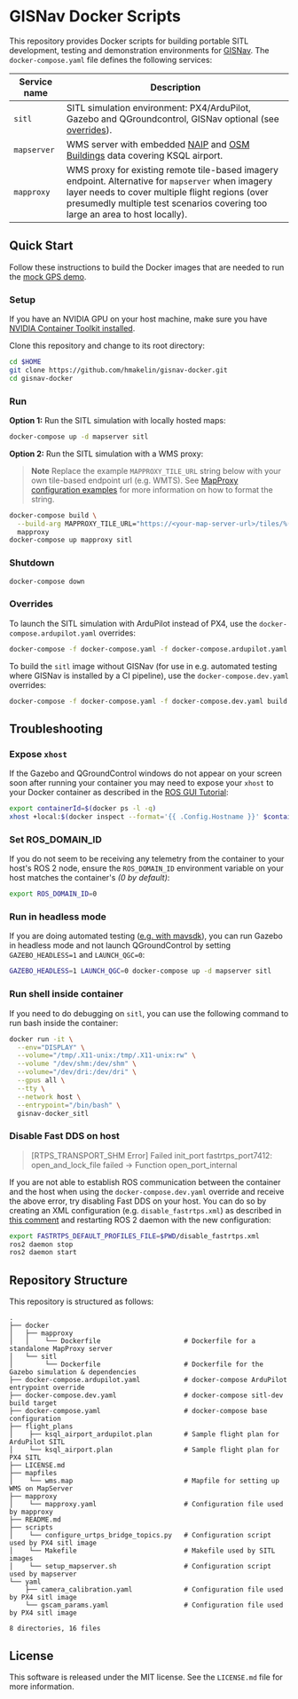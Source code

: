 # GISNav Docker Scripts

This repository provides Docker scripts for building portable SITL development, testing and demonstration 
environments for [GISNav][1]. The `docker-compose.yaml` file defines the following services:

| Service name                 | Description                                                                                                                                                                                                                         |
|------------------------------|-------------------------------------------------------------------------------------------------------------------------------------------------------------------------------------------------------------------------------------|
| <nobr>`sitl`</nobr>          | SITL simulation environment: PX4/ArduPilot, Gazebo and QGroundcontrol, GISNav optional (see [overrides](#overrides)).                                                                                                  |
| <nobr>`mapserver`</nobr>     | WMS server with embedded [NAIP][3] and [OSM Buildings][4] data covering KSQL airport.                                                                                                                                               |
| <nobr>`mapproxy`</nobr>      | WMS proxy for existing remote tile-based imagery endpoint. Alternative for `mapserver` when imagery layer needs to cover multiple flight regions (over presumedly multiple test scenarios covering too large an area to host locally). |

## Quick Start

Follow these instructions to build the Docker images that are needed to run the [mock GPS demo][2].

### Setup

If you have an NVIDIA GPU on your host machine, make sure you have [NVIDIA Container Toolkit installed][5].

Clone this repository and change to its root directory:

```bash
cd $HOME
git clone https://github.com/hmakelin/gisnav-docker.git
cd gisnav-docker
```

### Run

**Option 1:** Run the SITL simulation with locally hosted maps:

```bash
docker-compose up -d mapserver sitl
```

**Option 2:** Run the SITL simulation with a WMS proxy:

> **Note**
> Replace the example `MAPPROXY_TILE_URL` string below with your own tile-based endpoint url (e.g. WMTS). See
> [MapProxy configuration examples][6] for more information on how to format the string.

```bash
docker-compose build \
  --build-arg MAPPROXY_TILE_URL="https://<your-map-server-url>/tiles/%(z)s/%(y)s/%(x)s" \
  mapproxy
docker-compose up mapproxy sitl
```

### Shutdown

```bash
docker-compose down
```

### Overrides

To launch the SITL simulation with ArduPilot instead of PX4, use the `docker-compose.ardupilot.yaml` overrides:

```bash
docker-compose -f docker-compose.yaml -f docker-compose.ardupilot.yaml up -d sitl
```

To build the `sitl` image without GISNav (for use in e.g. automated testing where GISNav is installed by a CI pipeline), use the `docker-compose.dev.yaml` overrides:

```bash
docker-compose -f docker-compose.yaml -f docker-compose.dev.yaml build -d sitl
```

## Troubleshooting

### Expose `xhost`

If the Gazebo and QGroundControl windows do not appear on your screen soon after running your container you may need to 
expose your ``xhost`` to your Docker container as described in the [ROS GUI Tutorial][7]:

```bash
export containerId=$(docker ps -l -q)
xhost +local:$(docker inspect --format='{{ .Config.Hostname }}' $containerId)
```

### Set ROS_DOMAIN_ID

If you do not seem to be receiving any telemetry from the container to your host's ROS 2 node, ensure the
`ROS_DOMAIN_ID` environment variable on your host matches the container's *(0 by default)*:

```bash
export ROS_DOMAIN_ID=0
```

### Run in headless mode

If you are doing automated testing ([e.g. with mavsdk][8]), you can run Gazebo in headless mode and not launch 
QGroundControl by setting `GAZEBO_HEADLESS=1` and `LAUNCH_QGC=0`:

```bash
GAZEBO_HEADLESS=1 LAUNCH_QGC=0 docker-compose up -d mapserver sitl
```

### Run shell inside container

If you need to do debugging on `sitl`, you can use the following command to run bash inside the container:

```bash
docker run -it \
  --env="DISPLAY" \
  --volume="/tmp/.X11-unix:/tmp/.X11-unix:rw" \
  --volume "/dev/shm:/dev/shm" \
  --volume="/dev/dri:/dev/dri" \
  --gpus all \
  --tty \
  --network host \
  --entrypoint="/bin/bash" \
  gisnav-docker_sitl
```

### Disable Fast DDS on host

> [RTPS_TRANSPORT_SHM Error] Failed init_port fastrtps_port7412: open_and_lock_file failed -> Function 
> open_port_internal

If you are not able to establish ROS communication between the container and the host when using the 
`docker-compose.dev.yaml` override and receive the above error, try disabling Fast DDS on your host. 
You can do so by creating an XML configuration (e.g. `disable_fastrtps.xml`) as described in [this comment][9] and 
restarting ROS 2 daemon with the new configuration:

```bash
export FASTRTPS_DEFAULT_PROFILES_FILE=$PWD/disable_fastrtps.xml
ros2 daemon stop
ros2 daemon start
```

[9]: https://github.com/eProsima/Fast-DDS/issues/1698#issuecomment-778039676


## Repository Structure

This repository is structured as follows:

```
.
├── docker
│   ├── mapproxy
│   │    └── Dockerfile                     # Dockerfile for a standalone MapProxy server
│   └── sitl
│        └── Dockerfile                     # Dockerfile for the Gazebo simulation & dependencies
├── docker-compose.ardupilot.yaml           # docker-compose ArduPilot entrypoint override
├── docker-compose.dev.yaml                 # docker-compose sitl-dev build target
├── docker-compose.yaml                     # docker-compose base configuration
├── flight_plans
│    ├── ksql_airport_ardupilot.plan        # Sample flight plan for ArduPilot SITL
│    └── ksql_airport.plan                  # Sample flight plan for PX4 SITL
├── LICENSE.md
├── mapfiles
│    └── wms.map                            # Mapfile for setting up WMS on MapServer
├── mapproxy
│    └── mapproxy.yaml                      # Configuration file used by mapproxy
├── README.md
├── scripts
│    └── configure_urtps_bridge_topics.py   # Configuration script used by PX4 sitl image
│    └── Makefile                           # Makefile used by SITL images
│    └── setup_mapserver.sh                 # Configuration script used by mapserver
└── yaml
    ├── camera_calibration.yaml             # Configuration file used by PX4 sitl image
    └── gscam_params.yaml                   # Configuration file used by PX4 sitl image

8 directories, 16 files
```

## License

This software is released under the MIT license. See the `LICENSE.md` file for more information.

[1]: https://github.com/hmakelin/gisnav
[2]: https://github.com/hmakelin/gisnav/blob/master/README.md#mock-gps-example
[3]: https://en.wikipedia.org/wiki/National_Agriculture_Imagery_Program
[4]: https://osmbuildings.org/
[5]: https://docs.nvidia.com/datacenter/cloud-native/container-toolkit/install-guide.html
[6]: https://mapproxy.org/docs/latest/configuration_examples.html
[7]: http://wiki.ros.org/docker/Tutorials/GUI
[8]: https://github.com/hmakelin/gisnav/blob/master/test/sitl/sitl_test_mock_gps_node.py
